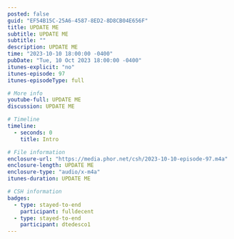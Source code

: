 ```yaml
---
posted: false
guid: "EF54B15C-25A6-4587-8ED2-8D8CB04E656F"
title: UPDATE ME
subtitle: UPDATE ME
subtitle: ""
description: UPDATE ME 
time: "2023-10-10 18:00:00 -0400"
pubDate: "Tue, 10 Oct 2023 18:00:00 -0400"
itunes-explicit: "no"
itunes-episode: 97
itunes-episodeType: full

# More info
youtube-full: UPDATE ME
discussion: UPDATE ME

# Timeline
timeline:
  - seconds: 0
    title: Intro

# File information
enclosure-url: "https://media.phor.net/csh/2023-10-10-episode-97.m4a"
enclosure-length: UPDATE ME
enclosure-type: "audio/x-m4a"
itunes-duration: UPDATE ME

# CSH information
badges:
  - type: stayed-to-end
    participant: fulldecent
  - type: stayed-to-end
    participant: dtedesco1
---
```

